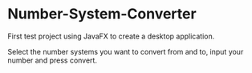 # Number-System-Converter
First test project using JavaFX to create a desktop application. 

Select the number systems you want to convert from and to, input your number and press convert.
